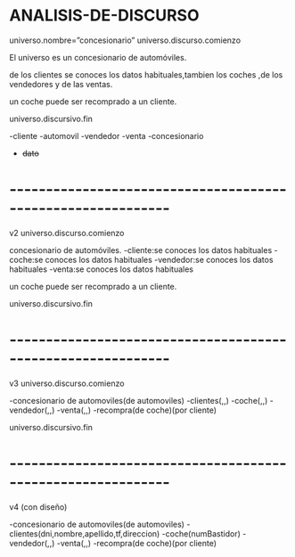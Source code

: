 # ANALISIS-DE-DISCURSO
universo.nombre=”concesionario”
universo.discurso.comienzo

El universo es un concesionario de automóviles.

de los clientes se conoces los datos habituales,tambien los coches ,de los vendedores y de las ventas.

un coche puede ser recomprado a un cliente.

universo.discursivo.fin

-cliente
-automovil
-vendedor
-venta
-concesionario
- ~~dato~~
# ------------------------------------------------------------
v2
universo.discurso.comienzo

 concesionario de automóviles.
-cliente:se conoces los datos habituales
-coche:se conoces los datos habituales
-vendedor:se conoces los datos habituales
-venta:se conoces los datos habituales

un coche puede ser recomprado a un cliente.

universo.discursivo.fin
# ------------------------------------------------------------
v3
universo.discurso.comienzo

-concesionario de automoviles(de automoviles)
-clientes(,,)
-coche(,,)
-vendedor(,,)
-venta(,,)
-recompra(de coche)(por cliente)

universo.discursivo.fin
# ------------------------------------------------------------
v4 (con diseño)

-concesionario de automoviles(de automoviles)
-clientes(dni,nombre,apellido,tf,direccion)
-coche(numBastidor)
-vendedor(,,)
-venta(,,)
-recompra(de coche)(por cliente)


